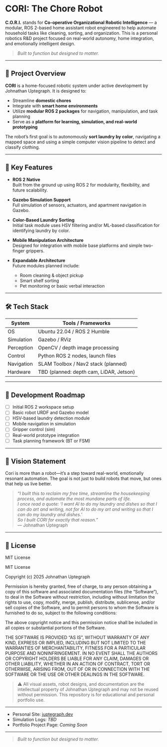 # CORI: The Chore Robot

**C.O.R.I.** stands for **Co-operative Organizational Robotic Intelligence** — a modular, ROS 2-based home assistant robot engineered to help automate household tasks like cleaning, sorting, and organization. This is a personal robotics R&D project focused on real-world autonomy, home integration, and emotionally intelligent design.

> _Built to function but designed to matter._


---

## 🚀 Project Overview

**CORI** is a home-focused robotic system under active development by Johnathan Uptegraph. It is designed to:
- Streamline **domestic chores**
- Integrate with **smart home environments**
- Utilize **modular ROS 2 packages** for navigation, manipulation, and task planning
- Serve as a **platform for learning, simulation, and real-world prototyping**

The robot’s first goal is to autonomously **sort laundry by color**, navigating a mapped space and using a simple computer vision pipeline to detect and classify clothing.

---

## 🧠 Key Features

- **ROS 2 Native**  
  Built from the ground up using ROS 2 for modularity, flexibility, and future scalability.

- **Gazebo Simulation Support**  
  Full simulation of sensors, actuators, and apartment navigation in Gazebo.

- **Color-Based Laundry Sorting**  
  Initial task module uses HSV filtering and/or ML-based classification for identifying laundry by color.

- **Mobile Manipulation Architecture**  
  Designed for integration with mobile base platforms and simple two-finger grippers.

- **Expandable Architecture**  
  Future modules planned include:
  - Room cleaning & object pickup
  - Smart shelf sorting
  - Pet monitoring or basic verbal interaction

---

## 🛠️ Tech Stack

| System       | Tools / Frameworks                       |
|--------------|-------------------------------------------|
| OS           | Ubuntu 22.04 / ROS 2 Humble               |
| Simulation   | Gazebo / RViz                             |
| Perception   | OpenCV / depth image processing           |
| Control      | Python ROS 2 nodes, launch files          |
| Navigation   | SLAM Toolbox / Nav2 stack (planned)       |
| Hardware     | TBD (planned: depth cam, LiDAR, Jetson)   |

---

## 🔄 Development Roadmap

- [ ] Initial ROS 2 workspace setup
- [ ] Basic robot URDF and Gazebo model
- [ ] HSV-based laundry detection module
- [ ] Mobile navigation in simulation
- [ ] Gripper control (sim)
- [ ] Real-world prototype integration
- [ ] Task planning framework (BT or FSM)

---

## 🤖 Vision Statement

Cori is more than a robot—it’s a step toward real-world, emotionally resonant automation. The goal is not just to build robots that move, but ones that help us live better.

> _“I built this to reclaim my free time, streamline the housekeeping process, and automate the most mundane parts of life.  
I once read a quote: ‘I want AI to do my laundry and dishes so that I can do art and writing, not for AI to do my art and writing so that I can do my laundry and dishes.’  
So I built CORI for exactly that reason.”_  
> — Johnathan Uptegraph

---

## 📜 License

MIT License

MIT License

Copyright (c) 2025 Johnathan Uptegraph

Permission is hereby granted, free of charge, to any person obtaining a copy
of this software and associated documentation files (the “Software”), to deal
in the Software without restriction, including without limitation the rights
to use, copy, modify, merge, publish, distribute, sublicense, and/or sell
copies of the Software, and to permit persons to whom the Software is
furnished to do so, subject to the following conditions:

The above copyright notice and this permission notice shall be included in all
copies or substantial portions of the Software.

THE SOFTWARE IS PROVIDED “AS IS”, WITHOUT WARRANTY OF ANY KIND, EXPRESS OR
IMPLIED, INCLUDING BUT NOT LIMITED TO THE WARRANTIES OF MERCHANTABILITY,
FITNESS FOR A PARTICULAR PURPOSE AND NONINFRINGEMENT. IN NO EVENT SHALL THE
AUTHORS OR COPYRIGHT HOLDERS BE LIABLE FOR ANY CLAIM, DAMAGES OR OTHER
LIABILITY, WHETHER IN AN ACTION OF CONTRACT, TORT OR OTHERWISE, ARISING FROM,
OUT OF OR IN CONNECTION WITH THE SOFTWARE OR THE USE OR OTHER DEALINGS IN THE
SOFTWARE.


> ⚠️ All visual assets, robot designs, and documentation are the intellectual property of Johnathan Uptegraph and may not be reused without permission. This repository is for educational and personal portfolio use.

---


- Personal Site: [juptegraph.dev](https://juptegraph.dev)
- Simulation Logs: _TBD_
- Portfolio Project Page: _Coming Soon_

---

> _Built to function but designed to matter._
